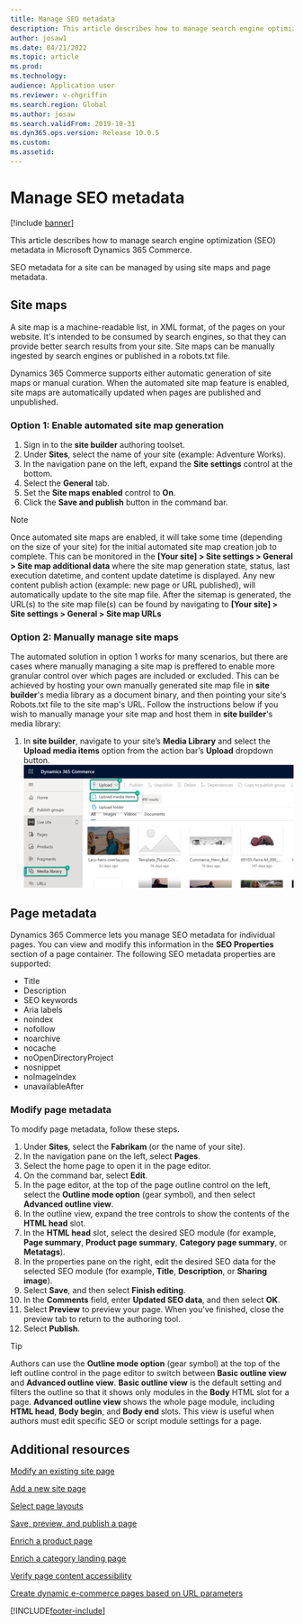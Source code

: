 ```yaml
---
title: Manage SEO metadata
description: This article describes how to manage search engine optimization (SEO) metadata in Microsoft Dynamics 365 Commerce.
author: josaw1
ms.date: 04/21/2022
ms.topic: article
ms.prod: 
ms.technology: 
audience: Application user
ms.reviewer: v-chgriffin
ms.search.region: Global
ms.author: josaw
ms.search.validFrom: 2019-10-31
ms.dyn365.ops.version: Release 10.0.5
ms.custom: 
ms.assetid: 
---
```


# Manage SEO metadata

[!include [banner](includes/banner.md)]

This article describes how to manage search engine optimization (SEO) metadata in Microsoft Dynamics 365 Commerce.

SEO metadata for a site can be managed by using site maps and page metadata.
	
## Site maps

A site map is a machine-readable list, in XML format, of the pages on your website. It's intended to be consumed by search engines, so that they can provide better search results from your site. Site maps can be manually ingested by search engines or published in a robots.txt file.

Dynamics 365 Commerce supports either automatic generation of site maps or manual curation. When the automated site map feature is enabled, site maps are automatically updated when pages are published and unpublished.

### Option 1: Enable automated site map generation

1. Sign in to the **site builder** authoring toolset.
1. Under **Sites**, select the name of your site (example: Adventure Works).
1. In the navigation pane on the left, expand the **Site settings** control at the bottom.
2. Select the **General** tab.
3. Set the **Site maps enabled** control to **On**.
4. Click the **Save and publish** button in the command bar.

> [!NOTE]
> Once automated site maps are enabled, it will take some time (depending on the size of your site) for the initial automated site map creation job to complete.  This can be monitored in the **[Your site] > Site settings > General > Site map additional data** where the site map generation state, status, last execution datetime, and content update datetime is displayed. Any new content publish action (example: new page or URL published), will automatically update to the site map file. After the sitemap is generated, the URL(s) to the site map file(s) can be found by navigating to **[Your site] > Site settings > General > Site map URLs**

### Option 2: Manually manage site maps

The automated solution in option 1 works for many scenarios, but there are cases where manually managing a site map is preffered to enable more granular control over which pages are included or excluded.  This can be achieved by hosting your own manually generated site map file in **site builder**'s media library as a document binary, and then pointing your site's Robots.txt file to the site map's URL.  Follow the instructions below if you wish to manually manage your site map and host them in **site builder**'s media library:

1. In **site builder**, navigate to your site’s **Media Library** and select the **Upload media items** option from the action bar’s **Upload** dropdown button.
![Upload into media library](./media/manual-sitemap-1.png)





## Page metadata

Dynamics 365 Commerce lets you manage SEO metadata for individual pages. You can view and modify this information in the **SEO Properties** section of a page container. The following SEO metadata properties are supported:

- Title
- Description
- SEO keywords
- Aria labels
- noindex
- nofollow
- noarchive
- nocache
- noOpenDirectoryProject
- nosnippet
- noImageIndex
- unavailableAfter

### Modify page metadata

To modify page metadata, follow these steps.
1. Under **Sites**, select the **Fabrikam** (or the name of your site).
1. In the navigation pane on the left, select **Pages**.
1. Select the home page to open it in the page editor.
1. On the command bar, select **Edit**.
1. In the page editor, at the top of the page outline control on the left, select the **Outline mode option** (gear symbol), and then select **Advanced outline view**.
1. In the outline view, expand the tree controls to show the contents of the **HTML head** slot.
1. In the **HTML head** slot, select the desired SEO module (for example, **Page summary**, **Product page summary**, **Category page summary**, or **Metatags**).
1. In the properties pane on the right, edit the desired SEO data for the selected SEO module (for example, **Title**, **Description**, or **Sharing image**).
1. Select **Save**, and then select **Finish editing**.
1. In the **Comments** field, enter **Updated SEO data**, and then select **OK**.
1. Select **Preview** to preview your page. When you've finished, close the preview tab to return to the authoring tool.
1. Select **Publish**.

> [!TIP]
> Authors can use the **Outline mode option** (gear symbol) at the top of the left outline control in the page editor to switch between **Basic outline view** and **Advanced outline view**. **Basic outline view** is the default setting and filters the outline so that it shows only modules in the **Body** HTML slot for a page. **Advanced outline view** shows the whole page module, including **HTML head**, **Body begin**, and **Body end** slots. This view is useful when authors must edit specific SEO or script module settings for a page.

## Additional resources

[Modify an existing site page](modify-existing-page.md)

[Add a new site page](add-new-page.md)

[Select page layouts](select-page-layouts.md)

[Save, preview, and publish a page](save-preview-publish-page.md)

[Enrich a product page](enrich-product-page.md)

[Enrich a category landing page](enrich-category-page.md)

[Verify page content accessibility](verify-accessibility.md)

[Create dynamic e-commerce pages based on URL parameters](create-dynamic-pages.md)


[!INCLUDE[footer-include](../includes/footer-banner.md)]
